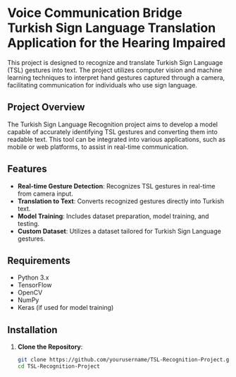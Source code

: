 # Voice Communication Bridge Turkish Sign Language Translation Application for the Hearing Impaired

This project is designed to recognize and translate Turkish Sign Language (TSL) gestures into text. The project utilizes computer vision and machine learning techniques to interpret hand gestures captured through a camera, facilitating communication for individuals who use sign language.

## Project Overview

The Turkish Sign Language Recognition project aims to develop a model capable of accurately identifying TSL gestures and converting them into readable text. This tool can be integrated into various applications, such as mobile or web platforms, to assist in real-time communication.

## Features

- **Real-time Gesture Detection**: Recognizes TSL gestures in real-time from camera input.
- **Translation to Text**: Converts recognized gestures directly into Turkish text.
- **Model Training**: Includes dataset preparation, model training, and testing.
- **Custom Dataset**: Utilizes a dataset tailored for Turkish Sign Language gestures.

## Requirements

- Python 3.x
- TensorFlow
- OpenCV
- NumPy
- Keras (if used for model training)

## Installation

1. **Clone the Repository**:
   ```bash
   git clone https://github.com/yourusername/TSL-Recognition-Project.git
   cd TSL-Recognition-Project
